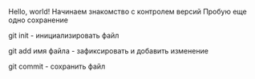 Hello, world!
Начинаем знакомство с контролем версий
Пробую еще одно сохранение

git init - инициализировать файл

git add имя файла - зафиксировать и добавить изменение

git commit - сохранить файл

